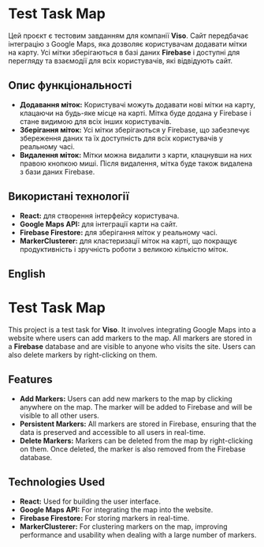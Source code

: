 # Test Task Map

Цей проєкт є тестовим завданням для компанії **Viso**. Сайт передбачає інтеграцію з Google Maps, яка дозволяє користувачам додавати мітки на карту. Усі мітки зберігаються в базі даних **Firebase** і доступні для перегляду та взаємодії для всіх користувачів, які відвідують сайт.

## Опис функціональності

- **Додавання міток:** Користувачі можуть додавати нові мітки на карту, клацаючи на будь-яке місце на карті. Мітка буде додана у Firebase і стане видимою для всіх інших користувачів.
- **Зберігання міток:** Усі мітки зберігаються у Firebase, що забезпечує збереження даних та їх доступність для всіх користувачів у реальному часі.
- **Видалення міток:** Мітки можна видалити з карти, клацнувши на них правою кнопкою миші. Після видалення, мітка буде також видалена з бази даних Firebase.

## Використані технології

- **React:** для створення інтерфейсу користувача.
- **Google Maps API:** для інтеграції карти на сайт.
- **Firebase Firestore:** для зберігання міток у реальному часі.
- **MarkerClusterer:** для кластеризації міток на карті, що покращує продуктивність і зручність роботи з великою кількістю міток.

## English
# Test Task Map

This project is a test task for **Viso**. It involves integrating Google Maps into a website where users can add markers to the map. All markers are stored in a **Firebase** database and are visible to anyone who visits the site. Users can also delete markers by right-clicking on them.

## Features

- **Add Markers:** Users can add new markers to the map by clicking anywhere on the map. The marker will be added to Firebase and will be visible to all other users.
- **Persistent Markers:** All markers are stored in Firebase, ensuring that the data is preserved and accessible to all users in real-time.
- **Delete Markers:** Markers can be deleted from the map by right-clicking on them. Once deleted, the marker is also removed from the Firebase database.

## Technologies Used

- **React:** Used for building the user interface.
- **Google Maps API:** For integrating the map into the website.
- **Firebase Firestore:** For storing markers in real-time.
- **MarkerClusterer:** For clustering markers on the map, improving performance and usability when dealing with a large number of markers.
